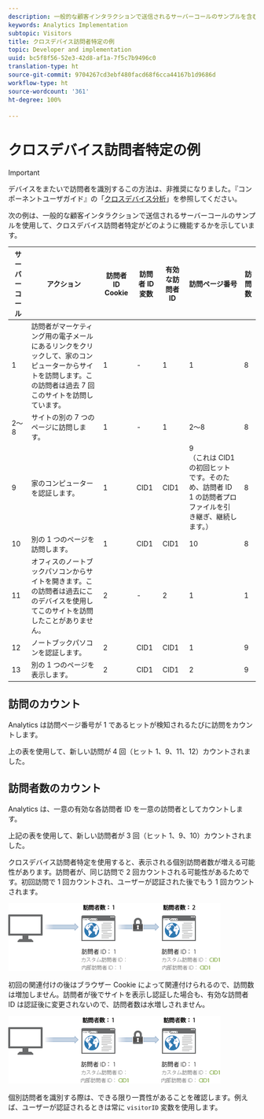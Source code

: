 ```yaml
---
description: 一般的な顧客インタラクションで送信されるサーバーコールのサンプルを含む例です。
keywords: Analytics Implementation
subtopic: Visitors
title: クロスデバイス訪問者特定の例
topic: Developer and implementation
uuid: bc5f8f56-52e3-42d8-af1a-7f5c7b9496c0
translation-type: ht
source-git-commit: 9704267cd3ebf480facd68f6cca44167b1d9686d
workflow-type: ht
source-wordcount: '361'
ht-degree: 100%

---
```



# クロスデバイス訪問者特定の例

>[!IMPORTANT]
>
>デバイスをまたいで訪問者を識別するこの方法は、非推奨になりました。『コンポーネントユーザガイド』の「[クロスデバイス分析](/help/components/cda/overview.md)」を参照してください。

次の例は、一般的な顧客インタラクションで送信されるサーバーコールのサンプルを使用して、クロスデバイス訪問者特定がどのように機能するかを示しています。

| サーバーコール | アクション | 訪問者 ID Cookie | 訪問者 ID 変数 | 有効な訪問者 ID | 訪問ページ番号 | 訪問数 |
|--- |--- |--- |--- |--- |--- |--- |
| 1 | 訪問者がマーケティング用の電子メールにあるリンクをクリックして、家のコンピューターからサイトを訪問します。この訪問者は過去 7 回このサイトを訪問しています。 | 1 | - | 1 | 1 | 8 |
| 2～8 | サイトの別の 7 つのページに訪問します。 | 1 | - | 1 | 2～8 | 8 |
| 9 | 家のコンピューターを認証します。 | 1 | CID1 | CID1 | 9 <br>（これは CID1 の初回ヒットです。そのため、訪問者 ID 1 の訪問者プロファイルを引き継ぎ、継続します。） | 8 |
| 10 | 別の 1 つのページを訪問します。 | 1 | CID1 | CID1 | 10 | 8 |
| 11 | オフィスのノートブックパソコンからサイトを開きます。この訪問者は過去にこのデバイスを使用してこのサイトを訪問したことがありません。 | 2 | - | 2 | 1 | 1 |
| 12 | ノートブックパソコンを認証します。 | 2 | CID1 | CID1 | 1 | 9 |
| 13 | 別の 1 つのページを表示します。 | 2 | CID1 | CID1 | 2 | 9 |

## 訪問のカウント

Analytics は訪問ページ番号が 1 であるヒットが検知されるたびに訪問をカウントします。

上の表を使用して、新しい訪問が 4 回（ヒット 1、9、11、12）カウントされました。

## 訪問者数のカウント

Analytics は、一意の有効な各訪問者 ID を一意の訪問者としてカウントします。

上記の表を使用して、新しい訪問者が 3 回（ヒット 1、9、10）カウントされました。

クロスデバイス訪問者特定を使用すると、表示される個別訪問者数が増える可能性があります。訪問者が、同じ訪問で 2 回カウントされる可能性があるためです。初回訪問で 1 回カウントされ、ユーザーが認証された後でもう 1 回カウントされます。

![](assets/visitors.png)

初回の関連付けの後はブラウザー Cookie によって関連付けられるので、訪問数は増加しません。訪問者が後でサイトを表示し認証した場合も、有効な訪問者 ID は認証後に変更されないので、訪問者数は水増しされません。

![](assets/visitors_2.png)

個別訪問者を識別する際は、できる限り一貫性があることを確認します。例えば、ユーザーが認証されるときは常に `visitorID` 変数を使用します。
